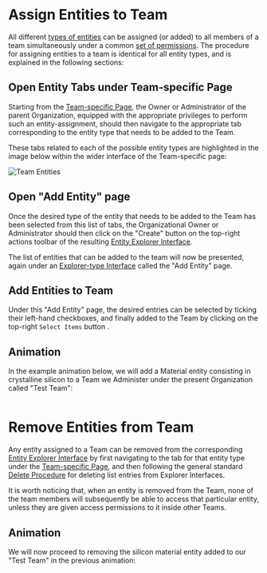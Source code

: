 # Assign Entities to Team

All different [types of entities](/entities-general/overview.md) can be assigned (or added) to all members of a team simultaneously under a common [set of permissions](edit-permissions.md). The procedure for assigning entities to a team is identical for all entity types, and is explained in the following sections:

## Open Entity Tabs under Team-specific Page

Starting from the [Team-specific Page](../../ui/team-pages.md), the Owner or Administrator of the parent Organization, equipped with the appropriate privileges to perform such an entity-assignment, should then navigate to the appropriate tab corresponding to the entity type that needs to be added to the Team.
 
These tabs related to each of the possible entity types are highlighted in the image below within the wider interface of the Team-specific page:

![Team Entities](/images/team-entities.png "Team Entities")

## Open "Add Entity" page

Once the desired type of the entity that needs to be added to the Team has been selected from this list of tabs, the Organizational Owner or Administrator should then click on the "Create" button  <i class="zmdi zmdi-plus-circle zmdi-hc-border"></i> on the top-right actions toolbar of the resulting [Entity Explorer Interface](/entities-general/ui/explorer.md). 

The list of entities that can be added to the team will now be presented, again under an [Explorer-type Interface](/entities-general/ui/explorer.md) called the "Add Entity" page. 

## Add Entities to Team

Under this "Add Entity" page, the desired entries can be selected by ticking their left-hand checkboxes, and finally added to the Team by clicking on the top-right `Select Items` button <i class="zmdi zmdi-collection-plus zmdi-hc-border"></i>. 

## Animation

In the example animation below, we will add a Material entity consisting in crystalline silicon to a Team we Administer under the present Organization called "Test Team":

<img data-gifffer="/images/add-entity-team.gif">


# Remove Entities from Team

Any entity assigned to a Team can be removed from the corresponding [Entity Explorer Interface](/entities-general/ui/explorer.md) by first navigating to the tab for that entity type under the [Team-specific Page](../../ui/team-pages.md), and then following the general standard [Delete Procedure](/entities-general/actions/delete.md) for deleting list entries from Explorer Interfaces. 

It is worth noticing that, when an entity is removed from the Team, none of the team members will subsequently be able to access that particular entity, unless they are given access permissions to it inside other Teams. 


## Animation

We will now proceed to removing the silicon material entity added to our "Test Team" in the previous animation:

<img data-gifffer="/images/remove-entity-team.gif">

